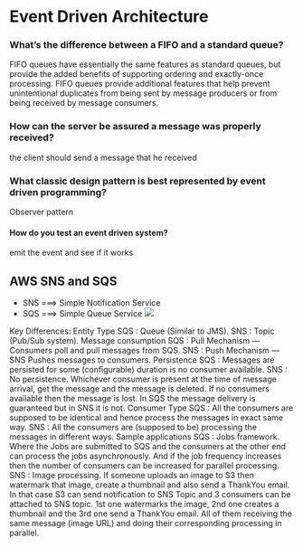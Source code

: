 # Event Driven Architecture

### What’s the difference between a FIFO and a standard queue?

FIFO queues have essentially the same features as standard queues, but provide the added benefits of supporting ordering and exactly-once processing. FIFO queues provide additional features that help prevent unintentional duplicates from being sent by message producers or from being received by message consumers.

### How can the server be assured a message was properly received?
the client should send a message that he received

### What classic design pattern is best represented by event driven programming?

Observer pattern

#### How do you test an event driven system?
emit the event and see if it works 


## AWS SNS and SQS
- SNS ===> Simple Notification Service
- SQS ===> Simple Queue Service
![](https://eadn-wc03-4064062.nxedge.io/cdn/wp-content/uploads/2021/03/SNS_vs_SQS.png)

Key Differences:
Entity Type
SQS : Queue (Similar to JMS).
SNS : Topic (Pub/Sub system).
Message consumption
SQS : Pull Mechanism — Consumers poll and pull messages from SQS.
SNS : Push Mechanism — SNS Pushes messages to consumers.
Persistence
SQS : Messages are persisted for some (configurable) duration is no consumer available.
SNS : No persistence. Whichever consumer is present at the time of message arrival, get the message and the message is deleted. If no consumers available then the message is lost.
In SQS the message delivery is guaranteed but in SNS it is not.
Consumer Type
SQS : All the consumers are supposed to be identical and hence process the messages in exact same way.
SNS : All the consumers are (supposed to be) processing the messages in different ways.
Sample applications
SQS : Jobs framework. Where the Jobs are submitted to SQS and the consumers at the other end can process the jobs asynchronously. And if the job frequency increases then the number of consumers can be increased for parallel processing.
SNS : Image processing. If someone uploads an image to S3 then watermark that image, create a thumbnail and also send a ThankYou email. In that case S3 can send notification to SNS Topic and 3 consumers can be attached to SNS topic. 1st one watermarks the image, 2nd one creates a thumbnail and the 3rd one send a ThankYou email. All of them receiving the same message (image URL) and doing their corresponding processing in parallel.